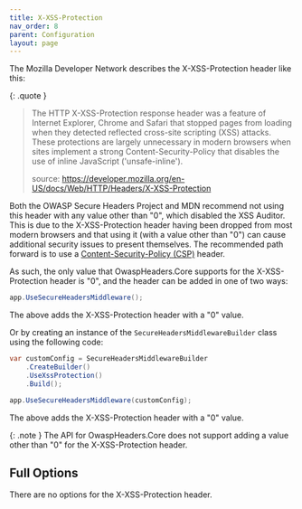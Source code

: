 ```yaml
---
title: X-XSS-Protection
nav_order: 8
parent: Configuration
layout: page
---
```


The Mozilla Developer Network describes the X-XSS-Protection header like this:

{: .quote }
> The HTTP X-XSS-Protection response header was a feature of Internet Explorer, Chrome and Safari that stopped pages from loading when they detected reflected cross-site scripting (XSS) attacks. These protections are largely unnecessary in modern browsers when sites implement a strong Content-Security-Policy that disables the use of inline JavaScript ('unsafe-inline').
>
> source: https://developer.mozilla.org/en-US/docs/Web/HTTP/Headers/X-XSS-Protection

Both the OWASP Secure Headers Project and MDN recommend not using this header with any value other than "0", which disabled the XSS Auditor. This is due to the X-XSS-Protection header having been dropped from most modern browsers and that using it (with a value other than "0") can cause additional security issues to present themselves. The recommended path forward is to use a [Content-Security-Policy (CSP)](Content-Security-Policy.md) header.

As such, the only value that OwaspHeaders.Core supports for the X-XSS-Protection header is "0", and the header can be added in one of two ways:

```csharp
app.UseSecureHeadersMiddleware();
```

The above adds the X-XSS-Protection header with a "0" value.

Or by creating an instance of the `SecureHeadersMiddlewareBuilder` class using the following code:

```csharp
var customConfig = SecureHeadersMiddlewareBuilder
    .CreateBuilder()
    .UseXssProtection()
    .Build();

app.UseSecureHeadersMiddleware(customConfig);
```

The above adds the X-XSS-Protection header with a "0" value.

{: .note }
The API for OwaspHeaders.Core does not support adding a value other than "0" for the X-XSS-Protection header.

## Full Options

There are no options for the X-XSS-Protection header.
